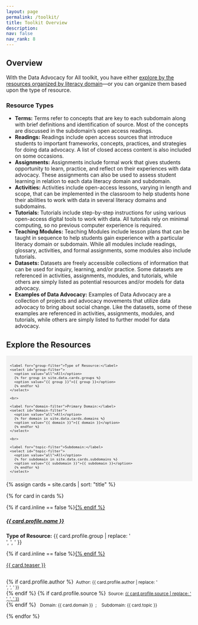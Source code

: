 ```yaml
---
layout: page
permalink: /toolkit/
title: Toolkit Overview
description: 
nav: false
nav_rank: 8
---
```


## Overview

With the Data Advocacy for All toolkit, you have either [explore by the resources organized by literacy domain](../literacydomains/)—or you can organize them based upon the type of resource.

### Resource Types
- **Terms:** Terms refer to concepts that are key to each subdomain along with brief definitions and identification of source. Most of the concepts are discussed in the subdomain’s open access readings.
- **Readings:** Readings include open access sources that introduce students to important frameworks, concepts, practices, and strategies for doing data advocacy. A list of closed access content is also included on some occasions.
- **Assignments:** Assignments include formal work that gives students opportunity to learn, practice, and reflect on their experiences with data advocacy. These assignments can also be used to assess student learning in relation to each data literacy domain and subdomain. 
- **Activities:** Activities include open-access lessons, varying in length and scope, that can be implemented in the classroom to help students hone their abilities to work with data in several literacy domains and subdomains.
- **Tutorials:** Tutorials include step-by-step instructions for using various open-access digital tools to work with data. All tutorials rely on minimal computing, so no previous computer experience is required.
- **Teaching Modules:** Teaching Modules include lesson plans that can be taught in sequence to help students gain experience with a particular literacy domain or subdomain. While all modules include readings, glossary, activities, and formal assignments, some modules also include tutorials.
- **Datasets:** Datasets are freely accessible collections of information that can be used for inquiry, learning, and/or practice. Some datasets are referenced in activities, assignments, modules, and tutorials, while others are simply listed as potential resources and/or models for data advocacy. 
- **Examples of Data Advocacy:** Examples of Data Advocacy are a collection of projects and advocacy movements that utilize data advocacy to bring about social change. Like the datasets, some of these examples are referenced in activities, assignments, modules, and tutorials, while others are simply listed to further model for data advocacy.


## Explore the Resources

<div style="background-color: #f2f2f2; padding: 10px;">
  <div id="filter-options" style="font-size: 0.8em;">
    
    <label for="group-filter">Type of Resource:</label>
    <select id="group-filter">
      <option value="all">All</option>
      {% for group in site.data.cards.groups %}
      <option value="{{ group }}">{{ group }}</option>
      {% endfor %}
    </select>

    <br>
    
    <label for="domain-filter">Primary Domain:</label>
    <select id="domain-filter">
      <option value="all">All</option>
      {% for domain in site.data.cards.domains %}
      <option value="{{ domain }}">{{ domain }}</option>
      {% endfor %}
    </select>

    <br>

    <label for="topic-filter">Subdomain:</label>
    <select id="topic-filter">
      <option value="all">All</option>
      {% for subdomain in site.data.cards.subdomains %}
      <option value="{{ subdomain }}">{{ subdomain }}</option>
      {% endfor %}
    </select>
    
  </div>
</div>

<div id="card-list">
{% assign cards = site.cards | sort: "title" %}

{% for card in cards %}
  <p>
    <div class="card {% if card.inline == false %}hoverable{% endif %}">
      <div class="row no-gutters">
        <div class="team">
          <div class="card-body">
            {% if card.inline == false %}<a href="{{ card.url | relative_url }}">{% endif %}
              <h5 class="card-title">{{ card.profile.name }}</h5></a>
            <p class="card-text"><b>Type of Resource:</b> {{ card.profile.group | replace: '<br />', ', ' }} <br></p>
            {% if card.inline == false %}<a href="{{ card.url | relative_url }}">{% endif %}
              <p class="card-text">{{ card.teaser }}<small><br><br></small></p></a>
            <p class="card-text">
              {% if card.profile.author %}<small class="test-muted"><i class="fa-solid fa-user"></i>&nbsp; Author: {{ card.profile.author | replace: '<br />', ', ' }} </small><br>{% endif %}
              {% if card.profile.source %}<small class="test-muted"><i class="fas fa-link"></i>&nbsp; Source: <a href="{{ card.profile.source }}">{{ card.profile.source | replace: '<br />', ', ' }}</a></small><br>{% endif %} 
              <small class="test-muted"><i class="fa-solid fa-diagram-predecessor"></i>&nbsp; Domain: {{ card.domain }} &nbsp;;&nbsp; <i class="fa-solid fa-diagram-successor"></i>&nbsp; Subdomain: {{ card.topic }}</small><br>
          </p>
          </div>
        </div>
      </div>
    </div>
  </p>
{% endfor %}
</div>

<script>
document.addEventListener('DOMContentLoaded', function() {
  const domainFilter = document.getElementById('domain-filter');
  const topicFilter = document.getElementById('topic-filter');
  const groupFilter = document.getElementById('group-filter');
  const cards = document.querySelectorAll('.card');

  function filterCards() {
    const selectedDomain = domainFilter.value;
    const selectedTopic = topicFilter.value;
    const selectedGroup = groupFilter.value;

    cards.forEach(card => {
      const domain = card.querySelector('.domain').textContent.trim().replace('Domain: ', '');
      const topic = card.querySelector('.topic').textContent.trim().replace('Topic: ', '');
      const group = card.querySelector('.group').textContent.trim().replace('Group: ', '');

      const domainMatch = selectedDomain === 'all' || domain === selectedDomain;
      const topicMatch = selectedTopic === 'all' || topic === selectedTopic;
      const groupMatch = selectedGroup === 'all' || group === selectedGroup;

      if (domainMatch && topicMatch && groupMatch) {
        card.style.display = 'block';
      } else {
        card.style.display = 'none';
      }
    });
  }

  domainFilter.addEventListener('change', filterCards);
  topicFilter.addEventListener('change', filterCards);
  groupFilter.addEventListener('change', filterCards);

  // Initial filtering when the page loads
  filterCards();
});
</script>

